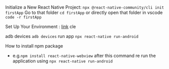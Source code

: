 Initialize a New React Native Project: `npx @react-native-community/cli init firstApp` 
Go to that folder `cd firstApp` or directly open that folder in vscode `code -r firstApp`

Set Up Your Environment : [link](https://reactnative.dev/docs/set-up-your-environment)
cle

adb devices `adb devices`
run app `npx react-native run-android`

How to install npm package 
- e.g.`npm install react-native-webview` after this command re run the application using `npx react-native run-android`